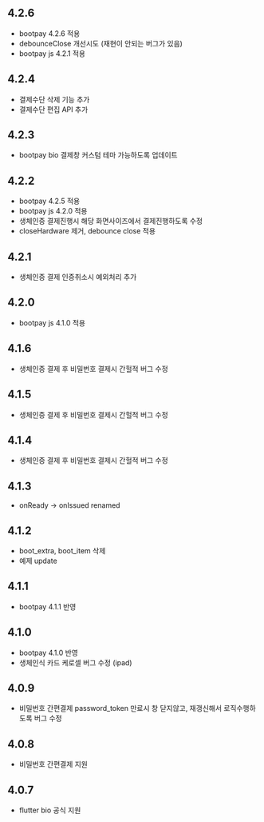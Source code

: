 ## 4.2.6
* bootpay 4.2.6 적용 
* debounceClose 개선시도 (재현이 안되는 버그가 있음)
* bootpay js 4.2.1 적용

## 4.2.4
* 결제수단 삭제 기능 추가 
* 결제수단 편집 API 추가 

## 4.2.3
* bootpay bio 결제창 커스텀 테마 가능하도록 업데이트 

## 4.2.2
* bootpay 4.2.5 적용
* bootpay js 4.2.0 적용
* 생체인증 결제진행시 해당 화면사이즈에서 결제진행하도록 수정
* closeHardware 제거, debounce close 적용 

## 4.2.1
* 생체인증 결제 인증취소시 예외처리 추가 

## 4.2.0
* bootpay js 4.1.0 적용 

## 4.1.6
* 생체인증 결제 후 비밀번호 결제시 간헐적 버그 수정

## 4.1.5
* 생체인증 결제 후 비밀번호 결제시 간헐적 버그 수정

## 4.1.4
* 생체인증 결제 후 비밀번호 결제시 간헐적 버그 수정 

## 4.1.3
* onReady -> onIssued renamed

## 4.1.2
* boot_extra, boot_item 삭제 
* 예제 update 

## 4.1.1
* bootpay 4.1.1 반영

## 4.1.0
* bootpay 4.1.0 반영 
* 생체인식 카드 케로셀 버그 수정 (ipad)


## 4.0.9
* 비밀번호 간편결제 password_token 만료시 창 닫지않고, 재갱신해서 로직수행하도록 버그 수정 

## 4.0.8
* 비밀번호 간편결제 지원

## 4.0.7
* flutter bio 공식 지원 
